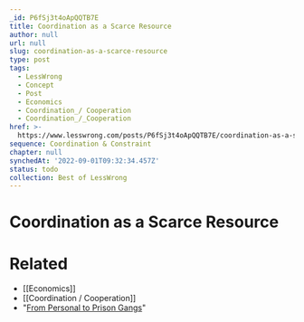 ```yaml
---
_id: P6fSj3t4oApQQTB7E
title: Coordination as a Scarce Resource
author: null
url: null
slug: coordination-as-a-scarce-resource
type: post
tags:
  - LessWrong
  - Concept
  - Post
  - Economics
  - Coordination_/ Cooperation
  - Coordination_/_Cooperation
href: >-
  https://www.lesswrong.com/posts/P6fSj3t4oApQQTB7E/coordination-as-a-scarce-resource
sequence: Coordination & Constraint
chapter: null
synchedAt: '2022-09-01T09:32:34.457Z'
status: todo
collection: Best of LessWrong
---
```


# Coordination as a Scarce Resource


# Related

- [[Economics]]
- [[Coordination / Cooperation]]
- "[From Personal to Prison Gangs](https://www.lesswrong.com/posts/sYt3ZCrBq2QAf3rak/from-personal-to-prison-gangs-enforcing-prosocial-behavior)"